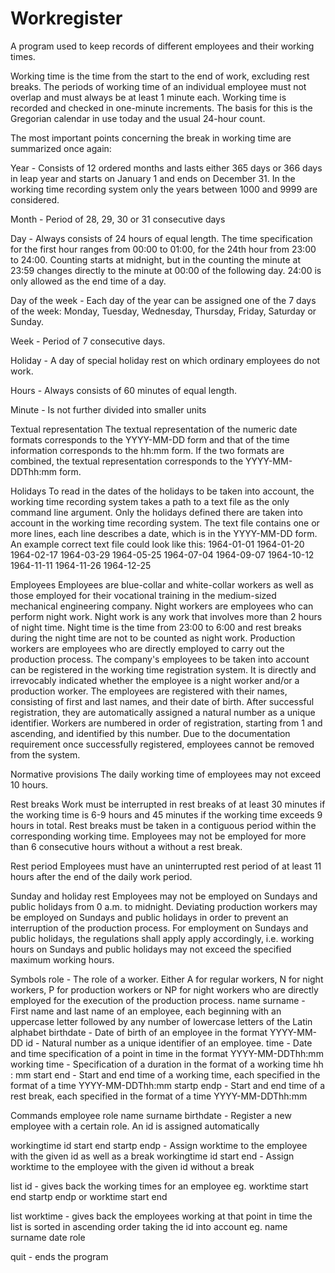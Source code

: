 # Workregister
A program used to keep records of different employees and their working times.

Working time is the time from the start to the end of work, excluding rest breaks. The periods of working time of an individual employee must not overlap and must always be at least 1 minute each.
Working time is recorded and checked in one-minute increments. The basis for this is the Gregorian calendar in use today and the usual 24-hour count. 

The most important points concerning the break in working time are summarized once again:

Year - Consists of 12 ordered months and lasts either 365 days or 366 days in leap year and starts on January 1 and ends on December 31. In the working time recording system
only the years between 1000 and 9999 are considered.

Month - Period of 28, 29, 30 or 31 consecutive days

Day - Always consists of 24 hours of equal length. The time specification for the first hour ranges from 00:00 to 01:00, for the 24th hour from 23:00 to 24:00. 
Counting starts at midnight, but in the counting the minute at 23:59 changes directly to the minute at 00:00 of the following day. 24:00 is only allowed as the end time of a day.

Day of the week - Each day of the year can be assigned one of the 7 days of the week: Monday, Tuesday, Wednesday, Thursday, Friday, Saturday or Sunday.

Week - Period of 7 consecutive days.

Holiday - A day of special holiday rest on which ordinary employees do not work.

Hours - Always consists of 60 minutes of equal length.

Minute - Is not further divided into smaller units

Textual representation
The textual representation of the numeric date formats corresponds to the YYYY-MM-DD form and that of the time information corresponds to the hh:mm form. 
If the two formats are combined, the textual representation corresponds to the YYYY-MM-DDThh:mm form.

Holidays
To read in the dates of the holidays to be taken into account, the working time recording system takes a path to a text file as the only command line argument. 
Only the holidays defined there are taken into account in the working time recording system. The text file contains one or more lines, each line describes a date, which is in the YYYY-MM-DD form. 
An example correct text file could look like this:
1964-01-01
1964-01-20
1964-02-17
1964-03-29
1964-05-25
1964-07-04
1964-09-07
1964-10-12
1964-11-11
1964-11-26
1964-12-25

Employees
Employees are blue-collar and white-collar workers as well as those employed for their vocational training in the medium-sized mechanical engineering company.
Night workers are employees who can perform night work. Night work is any work that involves more than 2 hours of night time. Night time is the time from 23:00 to 6:00 and rest breaks during the night time are
not to be counted as night work.
Production workers are employees who are directly employed to carry out the production process.
The company's employees to be taken into account can be registered in the working time registration system. It is directly and irrevocably indicated whether the employee is a night worker and/or a production worker. 
The employees are registered with their names, consisting of first and last names, and their date of birth. After
successful registration, they are automatically assigned a natural number as a unique identifier. Workers are numbered in order of registration, starting from 1 and ascending, and identified by this number. 
Due to the documentation requirement once successfully registered, employees cannot be removed from the system.

Normative provisions
The daily working time of employees may not exceed 10 hours.

Rest breaks
Work must be interrupted in rest breaks of at least 30 minutes if the working time is 6-9 hours and 45 minutes if the working time exceeds 9 hours in total. 
Rest breaks must be taken in a contiguous period within the corresponding working time. Employees may not be employed for more than 6 consecutive hours without a without a rest break.

Rest period
Employees must have an uninterrupted rest period of at least 11 hours after the end of the daily work period.

Sunday and holiday rest
Employees may not be employed on Sundays and public holidays from 0 a.m. to midnight. Deviating production workers may be employed on Sundays and public holidays in order to prevent an interruption of the production process. 
For employment on Sundays and public holidays, the regulations shall apply apply accordingly, i.e. working hours on Sundays and public holidays may not exceed the specified maximum working hours.

Symbols
role - The role of a worker. Either A for regular workers, N for night workers, P for production workers or NP for night workers who are directly employed for the execution of the production process.
name surname - First name and last name of an employee, each beginning with an uppercase letter followed by any number of lowercase letters of the Latin alphabet
birthdate - Date of birth of an employee in the format YYYY-MM-DD
id - Natural number as a unique identifier of an employee.
time - Date and time specification of a point in time in the format YYYY-MM-DDThh:mm
working time - Specification of a duration in the format of a working time hh : mm
start end - Start and end time of a working time, each specified in the format of a time YYYY-MM-DDThh:mm
startp endp - Start and end time of a rest break, each specified in the format of a time YYYY-MM-DDThh:mm

Commands
employee role name surname birthdate - Register a new employee with a certain role. An id is assigned automatically

workingtime id start end startp endp - Assign worktime to the employee with the given id as well as a break
workingtime id start end - Assign worktime to the employee with the given id without a break

list id - gives back the working times for an employee
eg. worktime start end startp endp
or  worktime start end

list worktime - gives back the employees working at that point in time
		the list is sorted in ascending order taking the id into account
eg. name surname date role

quit - ends the program
